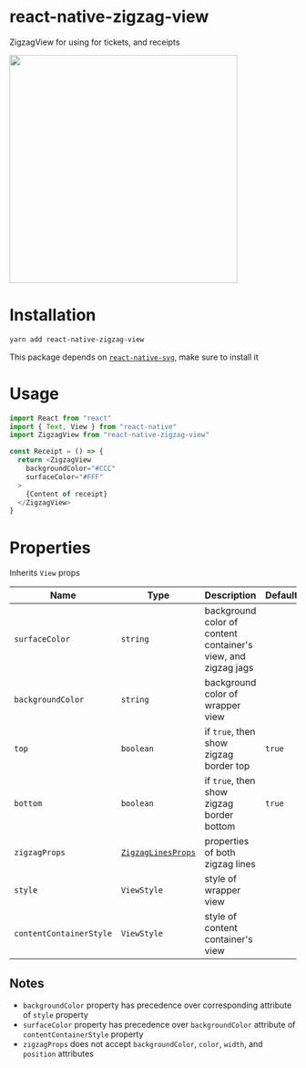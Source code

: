 # react-native-zigzag-view
ZigzagView for using for tickets, and receipts

[<IMG SRC="https://github.com/mutagen-d/react-native-zigzag-view/raw/master/samples/receipt.png" width="400" />](#properties)

# Installation
```bash
yarn add react-native-zigzag-view
```
This package depends on [`react-native-svg`](https://github.com/react-native-svg/react-native-svg), make sure to install it

# Usage
```js
import React from "react"
import { Text, View } from "react-native"
import ZigzagView from "react-native-zigzag-view"

const Receipt = () => {
  return <ZigzagView
    backgroundColor="#CCC"
    surfaceColor="#FFF"
  >
    {Content of receipt}
  </ZigzagView>
}
```

# Properties

Inherits `View` props

| Name                     | Type        | Description                                                     | Default  | Required |
| ------------------------ | ----------- | --------------------------------------------------------------- | -------- | -------- |
| `surfaceColor`           | `string`    | background color of content container's view, and zigzag jags   |          | No       |
| `backgroundColor`        | `string`    | background color of wrapper view                                |          | No       |
| `top`                    | `boolean`   | if `true`, then show zigzag border top                          | `true`   | No       |
| `bottom`                 | `boolean`   | if `true`, then show zigzag border bottom                       | `true`   | No       |
| `zigzagProps`            | [`ZigzagLinesProps`](https://github.com/mutagen-d/react-native-zigzag-lines#properties) | properties of both zigzag lines                          |          | No       |
| `style`                  | `ViewStyle` | style of wrapper view                                           |          | No       |
| `contentContainerStyle`  | `ViewStyle` | style of content container's view                               |          | No       |

## Notes
- `backgroundColor` property has precedence over corresponding attribute of `style` property
- `surfaceColor` property has precedence over `backgroundColor` attribute of `contentContainerStyle` property
- `zigzagProps` does not accept `backgroundColor`, `color`, `width`, and `position` attributes